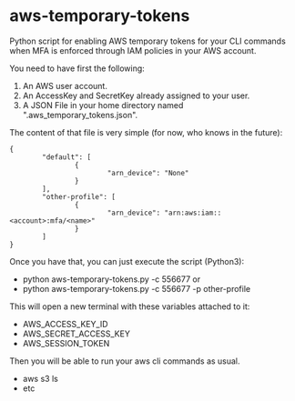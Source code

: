# aws-temporary-tokens
Python script for enabling AWS temporary tokens for your CLI commands when MFA is enforced through IAM policies in your AWS account.

You need to have first the following:

1. An AWS user account.
2. An AccessKey and SecretKey already assigned to your user.
3. A JSON File in your home directory named ".aws_temporary_tokens.json".

The content of that file is very simple (for now, who knows in the future):
```
{
        "default": [
                {
                        "arn_device": "None"
                }
        ],
        "other-profile": [
                {
                        "arn_device": "arn:aws:iam::<account>:mfa/<name>"
                }
        ]
}
```

Once you have that, you can just execute the script (Python3):

- python aws-temporary-tokens.py -c 556677
or
- python aws-temporary-tokens.py -c 556677 -p other-profile

This will open a new terminal with these variables attached to it:
* AWS_ACCESS_KEY_ID
* AWS_SECRET_ACCESS_KEY
* AWS_SESSION_TOKEN

Then you will be able to run your aws cli commands as usual.
- aws s3 ls
- etc
